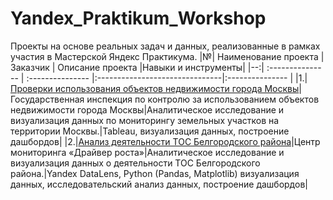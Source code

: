 # Yandex_Praktikum_Workshop
Проекты на основе реальных задач и данных, реализованные в рамках участия в Мастерской Яндекс Практикума.
|№| Наименование проекта | Заказчик | Описание проекта |Навыки и инструменты|
|--:| :--------------- | :--------------- |:-------------------------------|:--------------- |
|1.|[Проверки использования объектов недвижимости города Москвы](https://github.com/YanaBogacheva/Yandex_Praktikum_Workshop/tree/main/01.%20%D0%9F%D1%80%D0%BE%D0%B2%D0%B5%D1%80%D0%BA%D0%B8%20%D0%BE%D0%B1%D1%8A%D0%B5%D0%BA%D1%82%D0%BE%D0%B2%20%D0%BD%D0%B5%D0%B4%D0%B2%D0%B8%D0%B6%D0%B8%D0%BC%D0%BE%D1%81%D1%82%D0%B8)|Государственная инспекция по контролю за использованием объектов недвижимости города Москвы|Аналитическое исследование и визуализация данных по мониторингу земельных участков на территории Москвы.|Tableau, визуализация данных, построение дашбордов|
|2.|[Анализ деятельности ТОС Белгородского района](https://github.com/YanaBogacheva/Yandex_Praktikum_Workshop/tree/main/01.%20%D0%9F%D1%80%D0%BE%D0%B2%D0%B5%D1%80%D0%BA%D0%B8%20%D0%BE%D0%B1%D1%8A%D0%B5%D0%BA%D1%82%D0%BE%D0%B2%20%D0%BD%D0%B5%D0%B4%D0%B2%D0%B8%D0%B6%D0%B8%D0%BC%D0%BE%D1%81%D1%82%D0%B8)|Центр мониторинга «Драйвер роста»|Аналитическое исследование и визуализация данных о деятельности ТОС Белгородского района.|Yandex DataLens, Python (Pandas, Matplotlib) визуализация данных, исследовательский анализ данных, построение дашбордов|